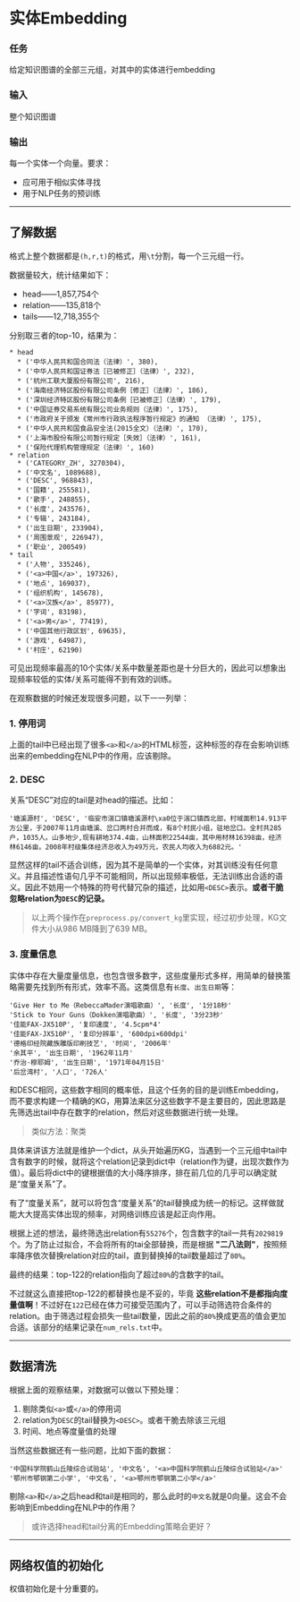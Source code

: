 # 实体Embedding

### 任务
给定知识图谱的全部三元组，对其中的实体进行embedding
### 输入
整个知识图谱
### 输出
每一个实体一个向量。要求：
* 应可用于相似实体寻找
* 用于NLP任务的预训练

---
## 了解数据
格式上整个数据都是`(h,r,t)`的格式，用`\t`分割，每一个三元组一行。

数据量较大，统计结果如下：

* head——1,857,754个
* relation——135,818个
* tails——12,718,355个

分别取三者的top-10，结果为：
```
* head
  * ('中华人民共和国合同法（法律）', 380),
  * ('中华人民共和国证券法［已被修正］（法律）', 232),
  * ('杭州工联大厦股份有限公司', 216),
  * ('海南经济特区股份有限公司条例［修正］（法律）', 186),
  * ('深圳经济特区股份有限公司条例［已被修正］（法律）', 179),
  * ('中国证券交易系统有限公司业务规则（法律）', 175),
  * ('市政府关于颁发《常州市行政执法程序暂行规定》的通知 （法律）', 175),
  * ('中华人民共和国食品安全法(2015全文）（法律）', 170),
  * ('上海市股份有限公司暂行规定［失效］（法律）', 161),
  * ('保险代理机构管理规定（法律）', 160)
* relation
  * ('CATEGORY_ZH', 3270304),
  * ('中文名', 1089688),
  * ('DESC', 968843),
  * ('国籍', 255581),
  * ('歌手', 248855),
  * ('长度', 243576),
  * ('专辑', 243184),
  * ('出生日期', 233904),
  * ('周围景观', 226947),
  * ('职业', 200549)
* tail
  * ('人物', 335246),
  * ('<a>中国</a>', 197326),
  * ('地点', 169037),
  * ('组织机构', 145678),
  * ('<a>汉族</a>', 85977),
  * ('字词', 83198),
  * ('<a>男</a>', 77419),
  * ('中国其他行政区划', 69635),
  * ('游戏', 64987),
  * ('村庄', 62190)
```

可见出现频率最高的10个实体/关系中数量差距也是十分巨大的，因此可以想象出现频率较低的实体/关系可能得不到有效的训练。

在观察数据的时候还发现很多问题，以下一一列举：

### 1. 停用词
上面的tail中已经出现了很多`<a>`和`</a>`的HTML标签，这种标签的存在会影响训练出来的embedding在NLP中的作用，应该剔除。

### 2. DESC
关系“DESC”对应的tail是对head的描述。比如：

    '塘溪源村', 'DESC', '临安市湍口镇塘溪源村\xa0位于湍口镇西北部，村域面积14.913平方公里，于2007年11月由塘溪、岔口两村合并而成，有8个村民小组，驻地岔口。全村共285户，1035人。山多地少,现有耕地374.4亩，山林面积22544亩，其中用材林16398亩，经济 林6146亩。2008年村级集体经济总收入为49万元，农民人均收入为6882元。'

显然这样的tail不适合训练，因为其不是简单的一个实体，对其训练没有任何意义。并且描述性语句几乎不可能相同，所以出现频率极低，无法训练出合适的语义。因此不妨用一个特殊的符号代替冗杂的描述，比如用`<DESC>`表示。__或者干脆忽略relation为`DESC`的记录。__

> 以上两个操作在`preprocess.py/convert_kg`里实现，经过初步处理，KG文件大小从986 MB降到了639 MB。

### 3. 度量信息
实体中存在大量度量信息，也包含很多数字，这些度量形式多样，用简单的替换策略需要先找到所有形式，效率不高。这类信息有`长度`、`出生日期`等：

    'Give Her to Me（RebeccaMader演唱歌曲）', '长度', '1分18秒'
    'Stick to Your Guns（Dokken演唱歌曲）', '长度', '3分23秒'
    '佳能FAX-JX510P', '复印速度', '4.5cpm*4'
    '佳能FAX-JX510P', '复印分辨率', '600dpi×600dpi'
    '德格印经院藏族雕版印刷技艺', '时间', '2006年'
    '余其平', '出生日期', '1962年11月'
    '乔治·穆耶姆', '出生日期', '1971年04月15日'
    '后岔湾村', '人口', '726人'

和DESC相同，这些数字相同的概率低，且这个任务的目的是训练Embedding，而不要求构建一个精确的KG，用算法来区分这些数字不是主要目的，因此思路是先筛选出tail中存在数字的relation，然后对这些数据进行统一处理。
> 类似方法：聚类

具体来讲该方法就是维护一个dict，从头开始遍历KG，当遇到一个三元组中tail中含有数字的时候，就将这个relation记录到dict中（relation作为键，出现次数作为值）。最后将dict中的键根据值的大小降序排序，排在前几位的几乎可以确定就是“度量关系”了。

有了“度量关系”，就可以将包含“度量关系”的tail替换成为统一的标记。这样做就能大大提高实体出现的频率，对网络训练应该是起正向作用。

根据上述的想法，最终筛选出relation有`55276`个，包含数字的tail一共有`2029819`个。为了防止过拟合，不会将所有的tai全部替换，而是根据 __"二八法则"__，按照频率降序依次替换relation对应的tail，直到替换掉的tail数量超过了`80%`。

最终的结果：top-122的relation指向了超过`80%`的含数字的tail。

不过就这么直接把top-122的都替换也是不妥的，毕竟 __这些relation不是都指向度量值啊__！不过好在`122`已经在体力可接受范围内了，可以手动筛选符合条件的relation。由于筛选过程会损失一些tail数量，因此之前的`80%`换成更高的值会更加合适。该部分的结果记录在`num_rels.txt`中。

---
## 数据清洗
根据上面的观察结果，对数据可以做以下预处理：
1. 剔除类似`<a>`或`</a>`的停用词
2. relation为`DESC`的tail替换为`<DESC>`。或者干脆去除该三元组
3. 时间、地点等度量值的处理

当然这些数据还有一些问题，比如下面的数据：
```
'中国科学院鹤山丘陵综合试验站', '中文名', '<a>中国科学院鹤山丘陵综合试验站</a>'
'鄂州市鄂钢第二小学', '中文名', '<a>鄂州市鄂钢第二小学</a>'
```
剔除`<a>`和`</a>`之后head和tail是相同的，那么此时的`中文名`就是0向量。这会不会影响到Embedding在NLP中的作用？
> 或许选择head和tail分离的Embedding策略会更好？

---
## 网络权值的初始化
权值初始化是十分重要的。

